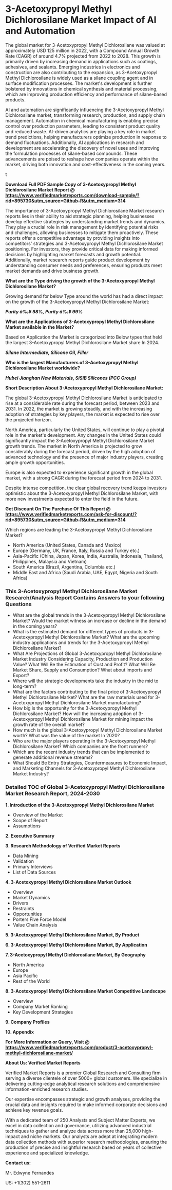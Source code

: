 <meta name="title" content="Global 3-Acetoxypropyl Methyl Dichlorosilane Market Impact of AI and Automation"><meta name="description" content="The global market for 3-Acetoxypropyl Methyl Dichlorosilane was valued at approximately USD 125 million in 2022, with a Compound Annual Growth Rate (CAGR) of around 4."><meta name="title" content="3-Acetoxypropyl Methyl Dichlorosilane Market Size, Share, Scope, Trends, Growth, Opportunities, Analysis, Forecast"><h1>3-Acetoxypropyl Methyl Dichlorosilane Market Impact of AI and Automation</h1><p>The global market for 3-Acetoxypropyl Methyl Dichlorosilane was valued at approximately USD 125 million in 2022, with a Compound Annual Growth Rate (CAGR) of around 4.7% projected from 2022 to 2028. This growth is primarily driven by increasing demand in applications such as coatings, adhesives, and sealants. Emerging industries in electronics and construction are also contributing to the expansion, as 3-Acetoxypropyl Methyl Dichlorosilane is widely used as a silane coupling agent and in surface modification processes. The market's development is further bolstered by innovations in chemical synthesis and material processing, which are improving production efficiency and performance of silane-based products.</p><p>AI and automation are significantly influencing the 3-Acetoxypropyl Methyl Dichlorosilane market, transforming research, production, and supply chain management. Automation in chemical manufacturing is enabling precise control over production parameters, leading to consistent product quality and reduced waste. AI-driven analytics are playing a key role in market trend predictions, helping manufacturers optimize production in response to demand fluctuations. Additionally, AI applications in research and development are accelerating the discovery of novel uses and improving the formulation processes of silane-based compounds. These advancements are poised to reshape how companies operate within the market, driving both innovation and cost-effectiveness in the coming years.</p>t</p><p id="" class=""><strong>Download Full PDF Sample Copy of 3-Acetoxypropyl Methyl Dichlorosilane Market Report @ <a href="https://www.verifiedmarketreports.com/download-sample/?rid=895730&utm_source=Github-R&utm_medium=314" target="_blank">https://www.verifiedmarketreports.com/download-sample/?rid=895730&utm_source=Github-R&utm_medium=314</a></strong></p><p>The importance of&nbsp;3-Acetoxypropyl Methyl Dichlorosilane Market research reports lies in their ability to aid strategic planning, helping businesses develop effective strategies by understanding market trends and dynamics. They play a crucial role in risk management by identifying potential risks and challenges, allowing businesses to mitigate them proactively. These reports offer a competitive advantage by providing insights into competitors' strategies and 3-Acetoxypropyl Methyl Dichlorosilane Market positioning. For investors, they provide critical data for making informed decisions by highlighting market forecasts and growth potential. Additionally, market research reports guide product development by understanding consumer needs and preferences, ensuring products meet market demands and drive business growth.</p><p><strong>What are the&nbsp;Type driving the growth of the 3-Acetoxypropyl Methyl Dichlorosilane Market?</strong></p><p id="" class="">Growing demand for below Type around the world has had a direct impact on the growth of the 3-Acetoxypropyl Methyl Dichlorosilane Market:</p><em><strong>Purity â‰¥ 98%, Purity â‰¥ 99%</strong></em></p><strong>What are the&nbsp;Applications&nbsp;of 3-Acetoxypropyl Methyl Dichlorosilane Market available in the Market?</strong></p><p id="" class="">Based on Application the Market is categorized into Below types that held the largest 3-Acetoxypropyl Methyl Dichlorosilane Market share In 2024.</p><em><strong>Silane Intermediate, Silicone Oil, Filler</strong></em></p><strong>Who is the largest Manufacturers of 3-Acetoxypropyl Methyl Dichlorosilane Market worldwide?</strong></p><p><em><strong>Hubei Jianghan New Materials, SiSiB Silicones (PCC Group)</strong></em></p><p id="" class=""><strong>Short Description About 3-Acetoxypropyl Methyl Dichlorosilane Market:</strong></p><p>The global 3-Acetoxypropyl Methyl Dichlorosilane Market is anticipated to rise at a considerable rate during the forecast period, between 2023 and 2031. In 2022, the market is growing steadily, and with the increasing adoption of strategies by key players, the market is expected to rise over the projected horizon.</p><p>North America, particularly the United States, will continue to play a pivotal role in the market's development. Any changes in the United States could significantly impact the 3-Acetoxypropyl Methyl Dichlorosilane Market growth trends. The market in North America is projected to grow considerably during the forecast period, driven by the high adoption of advanced technology and the presence of major industry players, creating ample growth opportunities.</p><p>Europe is also expected to experience significant growth in the global market, with a strong CAGR during the forecast period from 2024 to 2031.</p><p>Despite intense competition, the clear global recovery trend keeps investors optimistic about the 3-Acetoxypropyl Methyl Dichlorosilane Market, with more new investments expected to enter the field in the future.</p><p id="" class=""><strong>Get Discount On The Purchase Of This Report @ <a href="https://www.verifiedmarketreports.com/ask-for-discount/?rid=895730&utm_source=Github-R&utm_medium=314" target="_blank">https://www.verifiedmarketreports.com/ask-for-discount/?rid=895730&utm_source=Github-R&utm_medium=314</a></strong></p>Which regions are leading the 3-Acetoxypropyl Methyl Dichlorosilane Market?</p><ul><li>North America (United States, Canada and Mexico)</li><li>Europe (Germany, UK, France, Italy, Russia and Turkey etc.)</li><li>Asia-Pacific (China, Japan, Korea, India, Australia, Indonesia, Thailand, Philippines, Malaysia and Vietnam)</li><li>South America (Brazil, Argentina, Columbia etc.)</li><li>Middle East and Africa (Saudi Arabia, UAE, Egypt, Nigeria and South Africa)</li></ul><h3 id="" class="">This 3-Acetoxypropyl Methyl Dichlorosilane Market Research/Analysis Report Contains Answers to your following Questions</h3><ul><li>What are the global trends in the 3-Acetoxypropyl Methyl Dichlorosilane Market? Would the market witness an increase or decline in the demand in the coming years?</li><li>What is the estimated demand for different types of products in 3-Acetoxypropyl Methyl Dichlorosilane Market? What are the upcoming industry applications and trends for the 3-Acetoxypropyl Methyl Dichlorosilane Market?</li><li>What Are Projections of Global 3-Acetoxypropyl Methyl Dichlorosilane Market Industry Considering Capacity, Production and Production Value? What Will Be the Estimation of Cost and Profit? What Will Be Market Share, Supply and Consumption? What about imports and Export?</li><li>Where will the strategic developments take the industry in the mid to long-term?</li><li>What are the factors contributing to the final price of 3-Acetoxypropyl Methyl Dichlorosilane Market? What are the raw materials used for 3-Acetoxypropyl Methyl Dichlorosilane Market manufacturing?</li><li>How big is the opportunity for the 3-Acetoxypropyl Methyl Dichlorosilane Market? How will the increasing adoption of 3-Acetoxypropyl Methyl Dichlorosilane Market for mining impact the growth rate of the overall market?</li><li>How much is the global 3-Acetoxypropyl Methyl Dichlorosilane Market worth? What was the value of the market In 2020?</li><li>Who are the major players operating in the 3-Acetoxypropyl Methyl Dichlorosilane Market? Which companies are the front runners?</li><li>Which are the recent industry trends that can be implemented to generate additional revenue streams?</li><li>What Should Be Entry Strategies, Countermeasures to Economic Impact, and Marketing Channels for 3-Acetoxypropyl Methyl Dichlorosilane Market Industry?</li></ul><h3 id="" class="">Detailed TOC of Global 3-Acetoxypropyl Methyl Dichlorosilane Market Research Report, 2024-2030</h3><p id="" class=""><strong>1. Introduction of the 3-Acetoxypropyl Methyl Dichlorosilane Market</strong></p><ul><li>Overview of the Market</li><li>Scope of Report</li><li>Assumptions</li></ul><p id="" class=""><strong>2. Executive Summary</strong></p><p id="" class=""><strong>3. Research Methodology of Verified Market Reports</strong></p><ul><li>Data Mining</li><li>Validation</li><li>Primary Interviews</li><li>List of Data Sources</li></ul><p id="" class=""><strong>4. 3-Acetoxypropyl Methyl Dichlorosilane Market Outlook</strong></p><ul><li>Overview</li><li>Market Dynamics</li><li>Drivers</li><li>Restraints</li><li>Opportunities</li><li>Porters Five Force Model</li><li>Value Chain Analysis</li></ul><p id="" class=""><strong>5. 3-Acetoxypropyl Methyl Dichlorosilane Market, By Product</strong></p><p id="" class=""><strong>6. 3-Acetoxypropyl Methyl Dichlorosilane Market, By Application</strong></p><p id="" class=""><strong>7. 3-Acetoxypropyl Methyl Dichlorosilane Market, By Geography</strong></p><ul><li>North America</li><li>Europe</li><li>Asia Pacific</li><li>Rest of the World</li></ul><p id="" class=""><strong>8. 3-Acetoxypropyl Methyl Dichlorosilane Market Competitive Landscape</strong></p><ul><li>Overview</li><li>Company Market Ranking</li><li>Key Development Strategies</li></ul><p id="" class=""><strong>9. Company Profiles</strong></p><p id="" class=""><strong>10. Appendix</strong></p><p id="" class=""><strong>For More Information or Query, Visit @ <a href="https://www.verifiedmarketreports.com/product/3-acetoxypropyl-methyl-dichlorosilane-market/" target="_blank">https://www.verifiedmarketreports.com/product/3-acetoxypropyl-methyl-dichlorosilane-market/</a></strong></p><p id="" class=""><strong>About Us: Verified Market Reports</strong></p><p id="" class="">Verified Market Reports is a premier Global Research and Consulting firm serving a diverse clientele of over 5000+ global customers. We specialize in delivering cutting-edge analytical research solutions and comprehensive information-enriched research studies.</p><p id="" class="">Our expertise encompasses strategic and growth analyses, providing the crucial data and insights required to make informed corporate decisions and achieve key revenue goals.</p><p id="" class="">With a dedicated team of 250 Analysts and Subject Matter Experts, we excel in data collection and governance, utilizing advanced industrial techniques to gather and analyze data across more than 25,000 high-impact and niche markets. Our analysts are adept at integrating modern data collection methods with superior research methodologies, ensuring the production of precise and insightful research based on years of collective experience and specialized knowledge.</p><p id="" class=""><strong>Contact us:</strong></p><p id="" class="">Mr. Edwyne Fernandes</p><p id="" class="">US: +1(302) 551-2611</p>